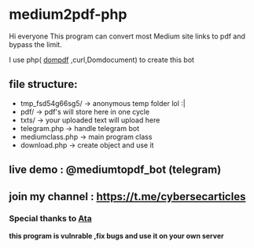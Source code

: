 # medium2pdf-php

Hi everyone
This program can convert most Medium site links to pdf and bypass the limit.

I use php( [dompdf](https://github.com/dompdf/dompdf) ,curl,Domdocument) to create this bot

## file structure:
- tmp_fsd54g66sg5/ -> anonymous temp folder lol :|
- pdf/ -> pdf's will store here in one cycle
- txts/ -> your uploaded text will upload here
- telegram.php -> handle telegram bot
- mediumclass.php -> main program class
- download.php -> create object and use it

## live demo : @mediumtopdf_bot (telegram)
## join my channel : https://t.me/cybersecarticles
### Special thanks to [Ata](https://github.com/ata-amini)

******this program is vulnrable ,fix bugs and use it on your own server******
